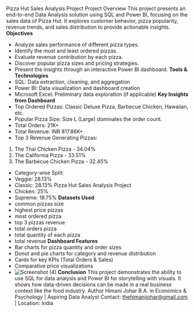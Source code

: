 Pizza Hut Sales Analysis Project
Project Overview
This project presents an end-to-end Data Analysis solution using SQL and Power BI, focusing on the sales
data of Pizza Hut. It explores customer behavior, pizza popularity, revenue trends, and sales distribution to
provide actionable insights.
**Objectives**
- Analyze sales performance of different pizza types.
- Identify the most and least ordered pizzas.
- Evaluate revenue contribution by each pizza.
- Discover popular pizza sizes and pricing strategies.
- Present the insights through an interactive Power BI dashboard.
**Tools & Technologies**
- SQL: Data extraction, cleaning, and aggregation
- Power BI: Data visualization and dashboard creation
- Microsoft Excel: Preliminary data exploration (if applicable)
**Key Insights from Dashboard**
- Top Ordered Pizzas: Classic Deluxe Pizza, Barbecue Chicken, Hawaiian, etc.
- Popular Pizza Size: Size L (Large) dominates the order count.
- Total Orders: 21K+
- Total Revenue: INR 817.86K+
- Top 3 Revenue Generating Pizzas:
 1. The Thai Chicken Pizza - 34.04%
 2. The California Pizza - 33.51%
 3. The Barbecue Chicken Pizza - 32.45%
- Category-wise Split:
 - Veggie: 28.13%
 - Classic: 28.13%
Pizza Hut Sales Analysis Project
 - Chicken: 25%
 - Supreme: 18.75%
**Datasets Used**
- common pizzas size
- highest price pizzas
- most ordered pizza
- top 3 pizzas revenue
- total orders pizza
- total quantity of each pizza
- total revenue
**Dashboard Features**
- Bar charts for pizza quantity and order sizes
- Donut and pie charts for category and revenue distribution
- Cards for key KPIs (Total Orders & Sales)
- Comparative price visualizations
- ![Screenshot (4)](https://github.com/user-attachments/assets/5e7504e6-2b04-49ff-8cc2-298f14777fb4)
**Conclusion**
This project demonstrates the ability to use SQL for data analysis and Power BI for storytelling with visuals. It
shows how data-driven decisions can be made in a real business context like the food industry.
Author
Himani Johar
B.A. in Economics & Psychology | Aspiring Data Analyst
Contact: thehimanijohar@gmail.com | Location: India
